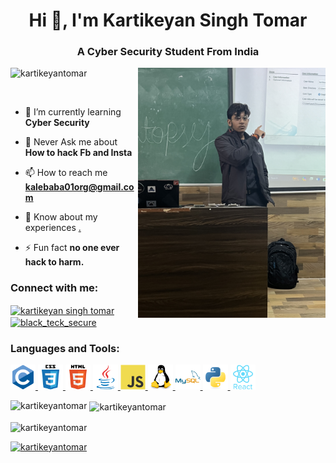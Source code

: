 
<h1 align="center">Hi 👋, I'm Kartikeyan Singh Tomar</h1>
<h3 align="center">A Cyber Security Student From India</h3>

<img align="right" alt="hacking done" style=" width=:400px; height: 400px; object-fit:contain;" src="https://github.com/KartikeyanTomar/KartikeyanTomar/blob/main/IMG_0522.JPG">

<p align="left"> <img src="https://komarev.com/ghpvc/?username=kartikeyantomar&label=Profile%20views&color=0e75b6&style=flat" alt="kartikeyantomar" /> </p>


<p align="left"> <a href="https://twitter.com/" target="blank"><img src="https://img.shields.io/twitter/follow/?logo=twitter&style=for-the-badge" alt="" /></a> </p>

- 🌱 I’m currently learning **Cyber Security**

- 💬 Never Ask me about **How to hack Fb and Insta**

- 📫 How to reach me **kalebaba01org@gmail.com**

- 📄 Know about my experiences [.](.)

- ⚡ Fun fact **no one ever hack to harm.**

<h3 align="left">Connect with me:</h3>
<p align="left">
<a href="https://linkedin.com/in/kartikeyan singh tomar" target="blank"><img align="center" src="https://raw.githubusercontent.com/rahuldkjain/github-profile-readme-generator/master/src/images/icons/Social/linked-in-alt.svg" alt="kartikeyan singh tomar" height="30" width="40" /></a>
<a href="https://instagram.com/black_teck_secure" target="blank"><img align="center" src="https://raw.githubusercontent.com/rahuldkjain/github-profile-readme-generator/master/src/images/icons/Social/instagram.svg" alt="black_teck_secure" height="30" width="40" /></a>
</p>

<h3 align="left">Languages and Tools:</h3>
<p align="left"> <a href="https://www.cprogramming.com/" target="_blank" rel="noreferrer"> <img src="https://raw.githubusercontent.com/devicons/devicon/master/icons/c/c-original.svg" alt="c" width="40" height="40"/> </a> <a href="https://www.w3schools.com/css/" target="_blank" rel="noreferrer"> <img src="https://raw.githubusercontent.com/devicons/devicon/master/icons/css3/css3-original-wordmark.svg" alt="css3" width="40" height="40"/> </a> <a href="https://www.w3.org/html/" target="_blank" rel="noreferrer"> <img src="https://raw.githubusercontent.com/devicons/devicon/master/icons/html5/html5-original-wordmark.svg" alt="html5" width="40" height="40"/> </a> <a href="https://www.java.com" target="_blank" rel="noreferrer"> <img src="https://raw.githubusercontent.com/devicons/devicon/master/icons/java/java-original.svg" alt="java" width="40" height="40"/> </a> <a href="https://developer.mozilla.org/en-US/docs/Web/JavaScript" target="_blank" rel="noreferrer"> <img src="https://raw.githubusercontent.com/devicons/devicon/master/icons/javascript/javascript-original.svg" alt="javascript" width="40" height="40"/> </a> <a href="https://www.linux.org/" target="_blank" rel="noreferrer"> <img src="https://raw.githubusercontent.com/devicons/devicon/master/icons/linux/linux-original.svg" alt="linux" width="40" height="40"/> </a> <a href="https://www.mysql.com/" target="_blank" rel="noreferrer"> <img src="https://raw.githubusercontent.com/devicons/devicon/master/icons/mysql/mysql-original-wordmark.svg" alt="mysql" width="40" height="40"/> </a> <a href="https://www.python.org" target="_blank" rel="noreferrer"> <img src="https://raw.githubusercontent.com/devicons/devicon/master/icons/python/python-original.svg" alt="python" width="40" height="40"/> </a> <a href="https://reactjs.org/" target="_blank" rel="noreferrer"> <img src="https://raw.githubusercontent.com/devicons/devicon/master/icons/react/react-original-wordmark.svg" alt="react" width="40" height="40"/> </a> </p>

<p><img align="left" src="https://github-readme-stats.vercel.app/api/top-langs?username=kartikeyantomar&show_icons=true&locale=en&layout=compact" alt="kartikeyantomar" /></p>

<p>&nbsp;<img align="center" src="https://github-readme-stats.vercel.app/api?username=kartikeyantomar&show_icons=true&locale=en" alt="kartikeyantomar" /></p>

<p><img align="center" src="https://github-readme-streak-stats.herokuapp.com/?user=kartikeyantomar&" alt="kartikeyantomar" /></p>

<p align="left"> <a href="https://github.com/ryo-ma/github-profile-trophy"><img src="https://github-profile-trophy.vercel.app/?username=kartikeyantomar" alt="kartikeyantomar" /></a> </p>
